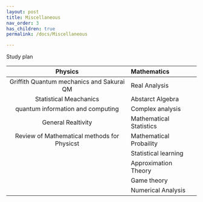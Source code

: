 ```yaml
---
layout: post
title: Miscellaneous
nav_order: 3
has_children: true
permalink: /docs/Miscellaneous

---
```



Study plan

|Physics|Mathematics|
|:--:|:--|
|Griffith Quantum mechanics and Sakurai QM| Real Analysis|
|Statistical Meachanics|Abstarct Algebra|
|quantum information and computing|Complex analysis|
|General Realtivity|Mathematical Statistics|
|Review of Mathematical methods for Physicst|Mathematical Probaility|
||Statistical learning|
||Approximation Theory|
||Game theory|
||Numerical Analysis|